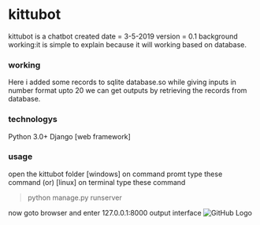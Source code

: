 # kittubot

kittubot is a chatbot
created date = 3-5-2019
version = 0.1 
background working:it is simple to explain because it will working based on database.

### working
Here i added some records to sqlite database.so while giving inputs in number format upto 20 we can get outputs by retrieving the records from database.

### technologys
Python 3.0+
Django [web framework]

### usage
open the kittubot folder 
[windows] on command promt type these command (or) [linux] on terminal type these command 
>python manage.py runserver

now goto browser and enter 127.0.0.1:8000
output interface
![GitHub Logo](https://github.com/kvvsatyaravi/kittubot/Capture.PNG)

